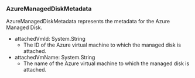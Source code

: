 ### AzureManagedDiskMetadata
AzureManagedDiskMetadata represents the metadata for the Azure Managed Disk.

- attachedVmId: System.String
  - The ID of the Azure virtual machine to which the managed disk is attached.
- attachedVmName: System.String
  - The name of the Azure virtual machine to which the managed disk is
attached.
